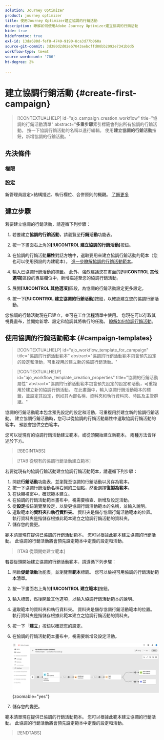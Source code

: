 ```yaml
---
solution: Journey Optimizer
product: journey optimizer
title: 使用Journey Optimizer建立協調的行銷活動
description: 瞭解如何使用Adobe Journey Optimizer建立協調的行銷活動
hide: true
hidefromtoc: true
exl-id: 13da680d-fef8-4749-9190-8ca3d77b060a
source-git-commit: 3d380d2d02eb7043aebcffd00bb2092e7341b0d5
workflow-type: tm+mt
source-wordcount: '706'
ht-degree: 2%

---
```


# 建立協調行銷活動 {#create-first-campaign}

>[!CONTEXTUALHELP]
>id="ajo_campaign_creation_workflow"
>title="協調的行銷活動清單"
>abstract="**多重步驟**&#x200B;索引標籤會列出所有協調的行銷活動。 按一下協調行銷活動的名稱以進行編輯。 使用&#x200B;**建立協調的行銷活動**&#x200B;按鈕，新增協調的行銷活動。"

## 先決條件

### 權限

### 設定

新管理員設定>結構描述、執行欄位、合併原則的概觀。 [了解更多](ms-schemas.md)


## 建立步驟

若要建立協調的行銷活動，請遵循下列步驟：

1. 若要建立&#x200B;**協調的行銷活動**，請瀏覽至&#x200B;**行銷活動**&#x200B;功能表。

1. 按一下畫面右上角的&#x200B;**[!UICONTROL 建立協調的行銷活動]**&#x200B;按鈕。

1. 在協調的行銷活動&#x200B;**屬性**&#x200B;對話方塊中，選取要用來建立協調行銷活動的範本（您也可以使用預設的內建範本）。 [進一步瞭解協調的行銷活動範本](#campaign-templates)。

1. 輸入已協調行銷活動的標籤。 此外，強烈建議您在畫面的&#x200B;**[!UICONTROL 其他選項]**&#x200B;區段的專屬欄位中，新增描述至您的協調行銷活動。

1. 展開&#x200B;**[!UICONTROL 其他選項]**&#x200B;區段，為協調的行銷活動設定更多設定。

1. 按一下&#x200B;**[!UICONTROL 建立協調的行銷活動]**&#x200B;按鈕，以確認建立您的協調行銷活動。

您協調的行銷活動現在已建立，並可在工作流程清單中使用。 您現在可以存取其視覺畫布，並開始新增、設定和協調其將執行的任務。 [瞭解如何協調行銷活動](orchestrate-activities.md)。

## 使用協調的行銷活動範本 {#campaign-templates}

>[!CONTEXTUALHELP]
>id="ajo_workflow_template_for_campaign"
>title="協調的行銷活動範本"
>abstract="協調的行銷活動範本包含預先設定的設定和活動，可重複用於建立新的協調行銷活動。"

>[!CONTEXTUALHELP]
>id="ajo_workflow_template_creation_properties"
>title="協調的行銷活動屬性"
>abstract="協調的行銷活動範本包含預先設定的設定和活動，可重複用於建立新的協調行銷活動。 在此畫面中，輸入協調行銷活動範本的標籤，並設定其設定，例如其內部名稱、資料夾和執行資料夾、時區及主管群組。"

協調的行銷活動範本包含預先設定的設定和活動，可重複用於建立新的協調行銷活動。 建立協調行銷活動時，您可以從協調的行銷活動屬性中選取協調行銷活動的範本。 預設會提供空白範本。

您可以從現有的協調行銷活動建立範本，或從頭開始建立新範本。 兩種方法皆詳述於下方。

>[!BEGINTABS]

>[!TAB 從現有的協調行銷活動建立範本]

若要從現有的協調行銷活動建立協調行銷活動範本，請遵循下列步驟：

1. 開啟&#x200B;**行銷活動**&#x200B;功能表，並瀏覽至協調的行銷活動以另存為範本。
1. 按一下協調行銷活動名稱右側的三個點，然後選擇&#x200B;**復製為範本**。
1. 在快顯視窗中，確認範本建立。
1. 在協調的行銷活動範本畫布中，視需要檢查、新增及設定活動。
1. 從&#x200B;**設定**&#x200B;按鈕瀏覽至設定，以變更協調行銷活動範本的名稱，並輸入說明。
1. 選取範本的&#x200B;**資料夾**&#x200B;和&#x200B;**執行資料夾**。 資料夾是儲存協調行銷活動範本的位置。 執行資料夾是指儲存根據此範本建立之協調行銷活動的資料夾。
1. 儲存您的變更。

範本清單現在提供已協調的行銷活動範本。 您可以根據此範本建立協調的行銷活動。 此協調的行銷活動將會預先設定範本中定義的設定和活動。


>[!TAB 從頭開始建立範本]


若要從頭開始建立協調的行銷活動範本，請遵循下列步驟：

1. 開啟&#x200B;**促銷活動**&#x200B;功能表，並瀏覽至&#x200B;**範本**&#x200B;標籤。 您可以檢視可用協調的行銷活動範本清單。
1. 按一下畫面右上角的&#x200B;**[!UICONTROL 建立範本]**&#x200B;按鈕。
1. 輸入標籤，然後開啟其他選項，以輸入協調行銷活動範本的說明。
1. 選取範本的資料夾和執行資料夾。 資料夾是儲存協調行銷活動範本的位置。 執行資料夾是指儲存根據此範本建立之協調行銷活動的資料夾。
1. 按一下「**建立**」按鈕以確認您的設定。
1. 在協調的行銷活動範本畫布中，視需要新增及設定活動。

   ![](assets/wf-template-activities.png){zoomable="yes"}

1. 儲存您的變更。

範本清單現在提供已協調的行銷活動範本。 您可以根據此範本建立協調的行銷活動。 此協調的行銷活動將會預先設定範本中定義的設定和活動。

>[!ENDTABS]
